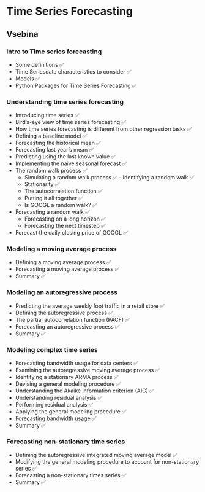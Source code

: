 # Time Series Forecasting

## Vsebina

### Intro to Time series forecasting
- Some definitions ✅
- Time Seriesdata characteristics to consider ✅
- Models ✅
- Python Packages for Time Series Forecasting ✅

### Understanding time series forecasting
- Introducing time series ✅
- Bird’s-eye view of time series forecasting ✅
- How time series forecasting is different from other regression tasks ✅
- Defining a baseline model ✅
- Forecasting the historical mean ✅
- Forecasting last year’s mean ✅
- Predicting using the last known value ✅
- Implementing the naive seasonal forecast ✅
- The random walk process ✅
    - Simulating a random walk process ✅
​- Identifying a random walk ✅
    - Stationarity ✅
    - The autocorrelation function ✅
    - Putting it all together ✅
    - Is GOOGL a random walk? ✅	
- Forecasting a random walk ✅
    - Forecasting on a long horizon ✅
    - Forecasting the next timestep ✅
- Forecast the daily closing price of GOOGL ✅

### Modeling a moving average process
- Defining a moving average process ✅
- Forecasting a moving average process ✅
- Summary ✅

### Modeling an autoregressive process
- Predicting the average weekly foot traffic in a retail store ✅
- Defining the autoregressive process ✅
- The partial autocorrelation function (PACF) ✅
- Forecasting an autoregressive process ✅
- Summary ✅

### Modeling complex time series
- Forecasting bandwidth usage for data centers ✅
- Examining the autoregressive moving average process ✅
- Identifying a stationary ARMA process ✅
- Devising a general modeling procedure ✅
- Understanding the Akaike information criterion (AIC) ✅
- Understanding residual analysis ✅
- Performing residual analysis ✅
- Applying the general modeling procedure ✅
- Forecasting bandwidth usage ✅
- Summary ✅

### Forecasting non-stationary time series
- Defining the autoregressive integrated moving average model ✅
- Modifying the general modeling procedure to account for non-stationary series ✅
- Forecasting a non-stationary times series ✅
- Summary ✅


